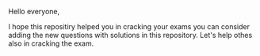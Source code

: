 Hello everyone,

I hope this repositiry helped you in cracking your exams you can consider adding the new questions with solutions in this repository.
Let's help othes also in cracking the exam.
